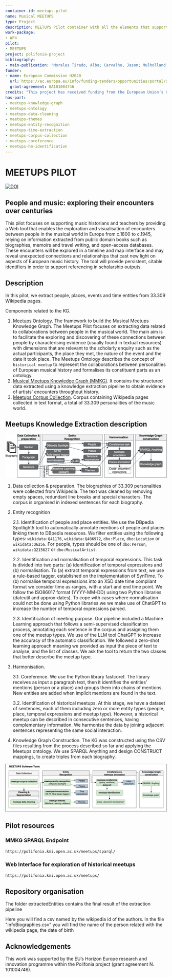 ```yaml
---
container-id: meetups-pilot
name: Musical MEETUPS
type: Project
description: MEETUPS Pilot container with all the elements that support the knowledge extraction of historical meetups
work-package: 
- WP4
pilot:
- MEETUPS
project: polifonia-project
bibliography:
- main-publication: "Morales Tirado, Alba; Carvalho, Jason; Mulholland, Paul and Daga, Enrico (2023). Musical Meetups: a Knowledge Graph approach for Historical Social Network Analysis. In: Proceedings of the ESWC 2023 Workshops and Tutorials, Semantic Methods for Events and Stories (SEMMES)."
funder:
- name: European Commission H2020
  url: https://ec.europa.eu/info/funding-tenders/opportunities/portal/screen/programmes/h2020
  grant-agreement: GA101004746
credits: "This project has received funding from the European Union’s Horizon 2020 research and innovation programme under grant agreement GA101004746. The communication reflects only the author’s view and the Research Executive Agency is not responsible for any use that may be made of the information it contains."
has-part:
- meetups-knowledge-graph
- meetups-ontology
- meetups-data-cleaning
- meetups-themes
- meetups-entity-recognition
- meetups-time-extraction
- meetups-corpus-collection
- meetups-coreference
- meetups-hm-identification
---
```


# MEETUPS PILOT

[![DOI](https://zenodo.org/badge/436452967.svg)](https://zenodo.org/badge/latestdoi/436452967)

## People and music: exploring their encounters over centuries

This pilot focuses on supporting music historians and teachers by providing a Web tool that enables the exploration and visualisation of encounters between people in the musical world in Europe from c.1800 to c.1945, relying on information extracted from public domain books such as biographies, memoirs and travel writing, and open-access databases. These encounters will be explored in a timeline and map interface and may reveal unexpected connections and relationships that cast new light on aspects of European music history. The tool will provide persistent, citable identifiers in order to support referencing in scholarship outputs.

## Description

In this pilot, we extract people, places, events and time entities from 33.309 Wikipedia pages.

Components related to the KG.
1. [Meetups Ontology](https://github.com/polifonia-project/meetups-ontology). The framework to build the Musical Meetups Knowledge Graph. The Meetups Pilot focuses on extracting data related to collaborations between people in the musical world. The main aim is to facilitate the exploring and discovering of these connections between people by characterising evidence (usually found in textual resources) with dimensions that are relevant to the scholarly enquiry such as the actual participants, the place they met, the nature of the event and the date it took place.
The Meetups Ontology describes the concept of `historical meetup` to represent the collaborations between personalities of European musical history and formalises its constituent parts as an ontology.  
2. [Musical Meetups Knowledge Graph (MMKG)](https://github.com/polifonia-project/meetups-knowledge-graph). It contains the structured data extracted using a knowledge extraction pipeline to obtain evidence of artists' encounters throughout history. 
3. [Meetups Corpus Collection](https://github.com/polifonia-project/meetups_corpus_collection). Corpus containing Wikipedia pages collected in text format, a total of 33.309 personalities of the music world.

## Meetups Knowledge Extraction description

![KG extraction pipeline](https://github.com/polifonia-project/meetups-knowledge-graph/blob/17bbb79cf1ee3f7c04ab9a60a339b350cf6fe1b7/diagrams/meetups-pipeline.png "KG extraction pipeline")

1. Data collection & preparation. The biographies of 33.309 personalities were collected from Wikipedia. The text was cleaned by removing empty spaces, redundant line breaks and special characters. The corpus is organised in indexed sentences for each biography.

2. Entity recognition

   2.1. Identification of people and place entities. We use the DBpedia Spotlight5 tool to automatically annotate mentions of people and places linking them to DBpedia resources. We filter entities using the following types: `wikidata:Q41176`, `wikidata:Q486972`, `dbo:Place`, `dbo:Location` or `wikidata:Q6256`. For people, types should be one of `dbo:Person`, `wikidata:Q215627` or `dbo:MusicalArtist`.

   2.2. Identification and normalisation of temporal expressions. This task is divided into two parts: (a) identification of temporal expressions and (b) normalisation. To (a) extract temporal expressions from text, we use a rule-based tagger, established on the implementation of SynTime. To (b) normalise temporal expressions into an XSD date time compliant format we consider time as ranges, with a start and end time point. We follow the ISO86017 format (YYYY-MM-DD) using two Python libraries (dateutil and approx-dates). To cope with cases where normalisation could not be done using Python libraries we we make use of ChatGPT to increase the number of temporal expressions parsed.

   2.3. Identification of meeting purpose. Our pipeline included a Machine Learning approach that follows a semi-supervised classification process, annotating each sentence in the corpus and assigning them one of the meetup types. We use of the LLM tool ChatGPT
to increase the accuracy of the automatic classification. We followed a zero-shot learning approach meaning we provided as input the piece of text to analyse, and the list of classes. We ask the tool to return the two classes that better describe the meetup type. 

3. Harmonisation.

   3.1. Coreference. We use the Python library fastcoref. The library receives as input a paragraph text, then it identifies the entities’ mentions (person or a place) and groups them into chains of mentions. New entities are added when implicit mentions are found in the text.

   3.2. Identification of historical meetups. At this stage, we have a dataset of sentences, each of them including zero or more entity types (people, place, temporal expressions and meetup type). However, a historical meetup can be described in consecutive sentences, having complementary information. We harmonise the data by joining adjacent sentences representing the same social interaction.

4. Knowledge Graph Construction. The KG was constructed using the CSV files resulting from the process described so far and applying the Meetups ontology. We use SPARQL Anything and design CONSTRUCT mappings, to create triples from each biography.

![MEETUPS software-tools](https://github.com/polifonia-project/meetups-knowledge-graph/blob/b993d1650df723723801673d0fa220de0d962b22/diagrams/meetups-software_tools.png)

## Pilot resources

### MMKG SPARQL Endpoint
```
https://polifonia.kmi.open.ac.uk/meetups/sparql/
```
### Web Interface for exploration of historical meetups
```
https://polifonia.kmi.open.ac.uk/meetups/
```

## Repository organisation

The folder extractedEntities contains the final result of the extraction pipeline

Here you will find a csv named by the wikipedia id of the authors. In the file "infoBiographies.csv" you will find the name of the person related with the wikipedia page, the date of birth


## Acknowledgements

This work was supported by the EU’s Horizon Europe research and innovation programme within the Polifonia project (grant agreement N. 101004746).
